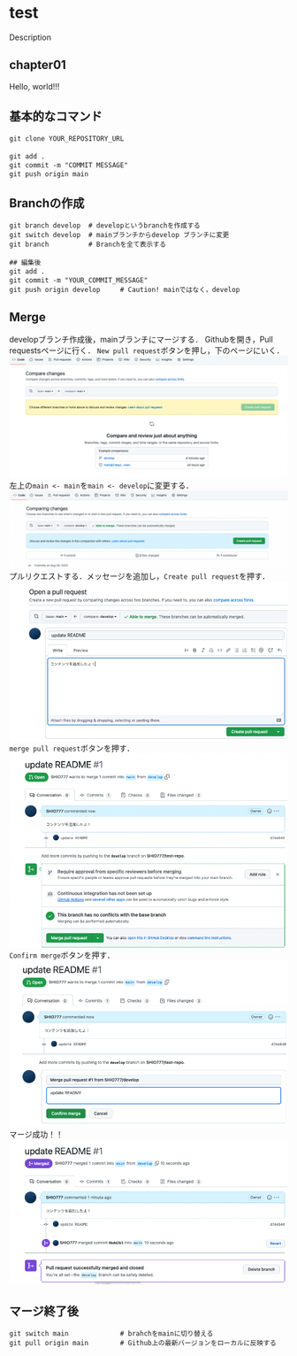 # test
Description

## chapter01
Hello, world!!!

## 基本的なコマンド
```.git
git clone YOUR_REPOSITORY_URL

git add .
git commit -m "COMMIT MESSAGE"
git push origin main
```

## Branchの作成
```.git
git branch develop  # developというbranchを作成する
git switch develop  # mainブランチからdevelop ブランチに変更
git branch          # Branchを全て表示する

## 編集後
git add .
git commit -m "YOUR_COMMIT_MESSAGE"
git push origin develop     # Caution! mainではなく，develop
```

## Merge
developブランチ作成後，mainブランチにマージする．
Githubを開き，Pull requestsページに行く．
`New pull request`ボタンを押し，下のページにいく．
![1.png](img/1.png)
左上の`main <- main`を`main <- develop`に変更する．
![2.png](img/2.png)
プルリクエストする．メッセージを追加し，`Create pull request`を押す．
![3.png](img/3.png)
`merge pull request`ボタンを押す．
![4.png](img/4.png)
`Confirm merge`ボタンを押す．
![5.png](img/5.png)
マージ成功！！
![6.png](img/6.png)

## マージ終了後

```.git
git switch main             # brahchをmainに切り替える
git pull origin main        # Github上の最新バージョンをローカルに反映する
 ```